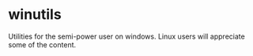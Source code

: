 # winutils
Utilities for the semi-power user on windows.
Linux users will appreciate some of the content.
